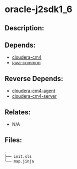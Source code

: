 # oracle-j2sdk1\_6

## Description:



## Depends:

  -  [cloudera-cm4](/salt/cloudera-cm4)
  -  [java-common](/salt/java-common)

## Reverse Depends:

  -  [cloudera-cm4-agent](/salt/cloudera-cm4-agent)
  -  [cloudera-cm4-server](/salt/cloudera-cm4-server)

## Relates:

  -  N/A

## Files:

```bash
.
├── init.sls
└── map.jinja
```
